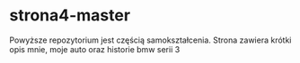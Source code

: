 # strona4-master
Powyższe repozytorium jest częścią samokształcenia. Strona zawiera krótki opis mnie, moje auto oraz historie bmw serii 3
